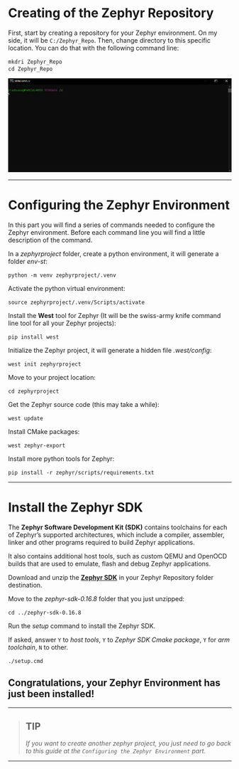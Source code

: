 
# Creating of the Zephyr Repository

First, start by creating a repository for your Zephyr environment. On my side, it will be `C:/Zephyr_Repo`. Then, change directory to this specific location. You can do that with the following command line:

```shell
mkdri Zephyr_Repo
cd Zephyr_Repo

```
![gif](./img/zephyr_repo.gif)

-------------------------------------------------


# Configuring the Zephyr Environment

In this part you will find a series of commands needed to configure the Zephyr environment. Before each command line you will find a little description of the command.

In a *zephyrproject* folder, create a python environment, it will generate a folder *env-st*:

```shell
python -m venv zephyrproject/.venv
```

Activate the python virtual environment:

```shell
source zephyrproject/.venv/Scripts/activate
```

Install the **West** tool for Zephyr (It will be the swiss-army knife command line tool for all your Zephyr projects):

```shell
pip install west
```

Initialize the Zephyr project, it will generate a hidden file *.west/config*:

```shell
west init zephyrproject
```

Move to your project location:

```shell
cd zephyrproject
```

Get the Zephyr source code (this may take a while):

```shell
west update
```

Install CMake packages:

```shell
west zephyr-export
```

Install more python tools for Zephyr:

```shell
pip install -r zephyr/scripts/requirements.txt
```

-------------------------------------------------

# Install the Zephyr SDK

The **Zephyr Software Development Kit (SDK)** contains toolchains for each of Zephyr’s supported architectures, which include a compiler, assembler, linker and other programs required to build Zephyr applications.

It also contains additional host tools, such as custom QEMU and OpenOCD builds that are used to emulate, flash and debug Zephyr applications.

Download and unzip the **[Zephyr SDK](https://github.com/zephyrproject-rtos/sdk-ng/releases/tag/v0.16.8)** in your Zephyr Repository folder destination.


Move to the *zephyr-sdk-0.16.8* folder that you just unzipped:

```shell
cd ../zephyr-sdk-0.16.8
```

Run the *setup* command to install the Zephyr SDK.

If asked, answer ```Y``` to *host tools*, ```Y``` to *Zephyr SDK Cmake package*, ```Y``` for *arm toolchain*, ```N``` to other.

```shell
./setup.cmd
```

## **Congratulations, your Zephyr Environment has just been installed!**


-------------------------------------------------

>
> ## TIP
> *If you want to create another zephyr project, you just need to go back to this guide at the `Configuring the Zephyr Environment` part.*
>

-------------------------------------------------
